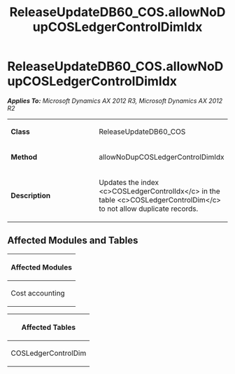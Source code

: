 ﻿---
title: ReleaseUpdateDB60_COS.allowNoDupCOSLedgerControlDimIdx
TOCTitle: ReleaseUpdateDB60_COS.allowNoDupCOSLedgerControlDimIdx
ms:assetid: 278ad32e-876f-c563-8391-d52fde29bf3a
ms:mtpsurl: https://msdn.microsoft.com/en-us/library/JJ735847(v=AX.60)
ms:contentKeyID: 49707265
ms.date: 05/18/2015
mtps_version: v=AX.60
---

# ReleaseUpdateDB60\_COS.allowNoDupCOSLedgerControlDimIdx 


_**Applies To:** Microsoft Dynamics AX 2012 R3, Microsoft Dynamics AX 2012 R2_

<table>
<colgroup>
<col style="width: 50%" />
<col style="width: 50%" />
</colgroup>
<tbody>
<tr class="odd">
<td><p><strong>Class</strong></p></td>
<td><p>ReleaseUpdateDB60_COS</p></td>
</tr>
<tr class="even">
<td><p><strong>Method</strong></p></td>
<td><p>allowNoDupCOSLedgerControlDimIdx</p></td>
</tr>
<tr class="odd">
<td><p><strong>Description</strong></p></td>
<td><p>Updates the index &lt;c&gt;COSLedgerControlIdx&lt;/c&gt; in the table &lt;c&gt;COSLedgerControlDim&lt;/c&gt; to not allow duplicate records.</p></td>
</tr>
</tbody>
</table>


## Affected Modules and Tables

<table>
<colgroup>
<col style="width: 100%" />
</colgroup>
<thead>
<tr class="header">
<th><p>Affected Modules</p></th>
</tr>
</thead>
<tbody>
<tr class="odd">
<td><p>Cost accounting</p></td>
</tr>
</tbody>
</table>


<table>
<colgroup>
<col style="width: 100%" />
</colgroup>
<thead>
<tr class="header">
<th><p>Affected Tables</p></th>
</tr>
</thead>
<tbody>
<tr class="odd">
<td><p>COSLedgerControlDim</p></td>
</tr>
</tbody>
</table>

  


